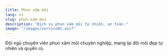 ```yaml
---
title: Phun xăm môi
lang: vi
slug: phun-xam-moi
description: "Dịch vụ phun xăm môi tự nhiên, an toàn."
image: "/images/service01.avif"
---
```

Đội ngũ chuyên viên phun xăm môi chuyên nghiệp, mang lại đôi môi đẹp tự nhiên và quyến rũ.
